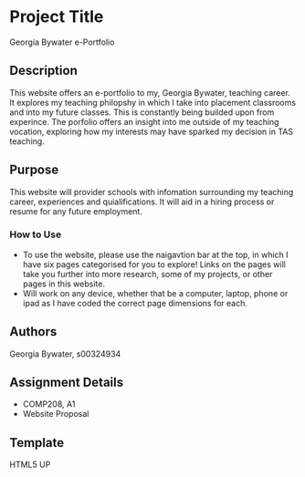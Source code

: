 # Project Title

Georgia Bywater e-Portfolio

## Description

This website offers an e-portfolio to my, Georgia Bywater, teaching career. It explores my teaching philopshy in which I take into placement classrooms and into my future classes. This is constantly being builded upon from experince. The porfolio offers an insight into me outside of my teaching vocation, exploring how my interests may have sparked my decision in TAS teaching. 

## Purpose 

This website will provider schools with infomation surrounding my teaching career, experiences and quialifications. It will aid in a hiring process or resume for any future employment. 

### How to Use

* To use the website, please use the naigavtion bar at the top, in which I have six pages categorised for you to explore! Links on the pages will take you further into more       research, some of my projects, or other pages in this website. 
* Will work on any device, whether that be a computer, laptop, phone or ipad as I have coded the correct page dimensions for each. 

## Authors

Georgia Bywater, s00324934

## Assignment Details

* COMP208, A1
* Website Proposal


## Template

HTML5 UP
